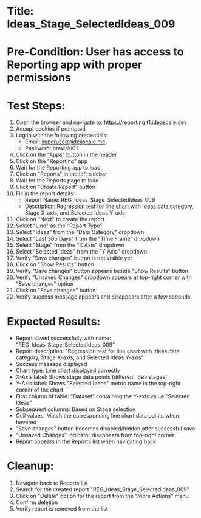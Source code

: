 # Title: Ideas_Stage_SelectedIdeas_009

# Pre-Condition: User has access to Reporting app with proper permissions

# Test Steps:
1. Open the browser and navigate to: https://reporting.t1.ideascale.dev
2. Accept cookies if prompted
3. Log in with the following credentials:
   - Email: superuser@ideascale.me
   - Password: brewski01
4. Click on the "Apps" button in the header
5. Click on the "Reporting" app
6. Wait for the Reporting app to load
7. Click on "Reports" in the left sidebar
8. Wait for the Reports page to load
9. Click on "Create Report" button
10. Fill in the report details:
    - Report Name: REG_Ideas_Stage_SelectedIdeas_009
    - Description: Regression test for line chart with Ideas data category, Stage X-axis, and Selected Ideas Y-axis
11. Click on "Next" to create the report
12. Select "Line" as the "Report Type"
13. Select "Ideas" from the "Data Category" dropdown
14. Select "Last 365 Days" from the "Time Frame" dropdown
15. Select "Stage" from the "X Axis" dropdown
16. Select "Selected Ideas" from the "Y Axis" dropdown
17. Verify "Save changes" button is not visible yet
18. Click on "Show Results" button
19. Verify "Save changes" button appears beside "Show Results" button
20. Verify "Unsaved Changes" dropdown appears at top-right corner with "Save changes" option
21. Click on "Save changes" button
22. Verify success message appears and disappears after a few seconds

# Expected Results:
- Report saved successfully with name: "REG_Ideas_Stage_SelectedIdeas_009"
- Report description: "Regression test for line chart with Ideas data category, Stage X-axis, and Selected Ideas Y-axis"
- Success message displayed
- Chart type: Line chart displayed correctly
- X-Axis label: Shows stage data points (different idea stages)
- Y-Axis label: Shows "Selected Ideas" metric name in the top-right corner of the chart
- First column of table: "Dataset" containing the Y-axis value "Selected Ideas"
- Subsequent columns: Based on Stage selection
- Cell values: Match the corresponding line chart data points when hovered
- "Save changes" button becomes disabled/hidden after successful save
- "Unsaved Changes" indicator disappears from top-right corner
- Report appears in the Reports list when navigating back

# Cleanup:
1. Navigate back to Reports list
2. Search for the created report "REG_Ideas_Stage_SelectedIdeas_009"
3. Click on "Delete" option for the report from the "More Actions" menu
4. Confirm deletion
5. Verify report is removed from the list